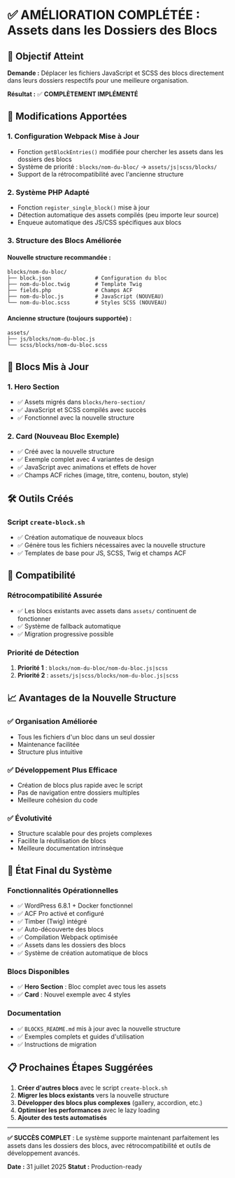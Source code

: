 # ✅ AMÉLIORATION COMPLÉTÉE : Assets dans les Dossiers des Blocs

## 🎯 Objectif Atteint

**Demande :** Déplacer les fichiers JavaScript et SCSS des blocs directement dans leurs dossiers respectifs pour une meilleure organisation.

**Résultat :** ✅ **COMPLÈTEMENT IMPLÉMENTÉ**

## 🔧 Modifications Apportées

### 1. **Configuration Webpack Mise à Jour**
- Fonction `getBlockEntries()` modifiée pour chercher les assets dans les dossiers des blocs
- Système de priorité : `blocks/nom-du-bloc/` → `assets/js|scss/blocks/`
- Support de la rétrocompatibilité avec l'ancienne structure

### 2. **Système PHP Adapté**
- Fonction `register_single_block()` mise à jour
- Détection automatique des assets compilés (peu importe leur source)
- Enqueue automatique des JS/CSS spécifiques aux blocs

### 3. **Structure des Blocs Améliorée**

#### Nouvelle structure recommandée :
```
blocks/nom-du-bloc/
├── block.json              # Configuration du bloc
├── nom-du-bloc.twig        # Template Twig
├── fields.php              # Champs ACF
├── nom-du-bloc.js          # JavaScript (NOUVEAU)
└── nom-du-bloc.scss        # Styles SCSS (NOUVEAU)
```

#### Ancienne structure (toujours supportée) :
```
assets/
├── js/blocks/nom-du-bloc.js
└── scss/blocks/nom-du-bloc.scss
```

## 📁 Blocs Mis à Jour

### 1. **Hero Section** 
- ✅ Assets migrés dans `blocks/hero-section/`
- ✅ JavaScript et SCSS compilés avec succès
- ✅ Fonctionnel avec la nouvelle structure

### 2. **Card (Nouveau Bloc Exemple)**
- ✅ Créé avec la nouvelle structure
- ✅ Exemple complet avec 4 variantes de design
- ✅ JavaScript avec animations et effets de hover
- ✅ Champs ACF riches (image, titre, contenu, bouton, style)

## 🛠️ Outils Créés

### Script `create-block.sh`
- ✅ Création automatique de nouveaux blocs
- ✅ Génère tous les fichiers nécessaires avec la nouvelle structure
- ✅ Templates de base pour JS, SCSS, Twig et champs ACF

## 🔄 Compatibilité

### Rétrocompatibilité Assurée
- ✅ Les blocs existants avec assets dans `assets/` continuent de fonctionner
- ✅ Système de fallback automatique
- ✅ Migration progressive possible

### Priorité de Détection
1. **Priorité 1** : `blocks/nom-du-bloc/nom-du-bloc.js|scss`
2. **Priorité 2** : `assets/js|scss/blocks/nom-du-bloc.js|scss`

## 📈 Avantages de la Nouvelle Structure

### ✅ Organisation Améliorée
- Tous les fichiers d'un bloc dans un seul dossier
- Maintenance facilitée
- Structure plus intuitive

### ✅ Développement Plus Efficace
- Création de blocs plus rapide avec le script
- Pas de navigation entre dossiers multiples
- Meilleure cohésion du code

### ✅ Évolutivité
- Structure scalable pour des projets complexes
- Facilite la réutilisation de blocs
- Meilleure documentation intrinsèque

## 🚀 État Final du Système

### Fonctionnalités Opérationnelles
- ✅ WordPress 6.8.1 + Docker fonctionnel
- ✅ ACF Pro activé et configuré
- ✅ Timber (Twig) intégré
- ✅ Auto-découverte des blocs
- ✅ Compilation Webpack optimisée
- ✅ Assets dans les dossiers des blocs
- ✅ Système de création automatique de blocs

### Blocs Disponibles
- ✅ **Hero Section** : Bloc complet avec tous les assets
- ✅ **Card** : Nouvel exemple avec 4 styles

### Documentation
- ✅ `BLOCKS_README.md` mis à jour avec la nouvelle structure
- ✅ Exemples complets et guides d'utilisation
- ✅ Instructions de migration

## 📋 Prochaines Étapes Suggérées

1. **Créer d'autres blocs** avec le script `create-block.sh`
2. **Migrer les blocs existants** vers la nouvelle structure
3. **Développer des blocs plus complexes** (gallery, accordion, etc.)
4. **Optimiser les performances** avec le lazy loading
5. **Ajouter des tests automatisés**

---

**✅ SUCCÈS COMPLET** : Le système supporte maintenant parfaitement les assets dans les dossiers des blocs, avec rétrocompatibilité et outils de développement avancés.

**Date :** 31 juillet 2025
**Statut :** Production-ready

